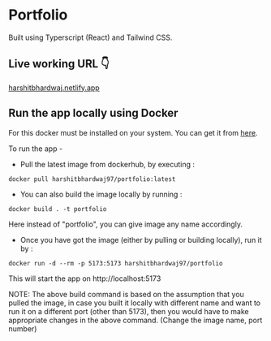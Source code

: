 # Portfolio

Built using Typerscript (React) and Tailwind CSS.

## Live working URL 👇

[harshitbhardwaj.netlify.app](https://harshitbhardwaj.netlify.app)

## Run the app locally using Docker

For this docker must be installed on your system. You can get it from [here](https://docs.docker.com/get-docker/).

To run the app -

- Pull the latest image from dockerhub, by executing :

```
docker pull harshitbhardwaj97/portfolio:latest
```

- You can also build the image locally by running :

```
docker build . -t portfolio
```

Here instead of "portfolio", you can give image any name accordingly.

- Once you have got the image (either by pulling or building locally), run it by :

```
docker run -d --rm -p 5173:5173 harshitbhardwaj97/portfolio
```

This will start the app on http://localhost:5173

NOTE: The above build command is based on the assumption that you pulled the image, in case you built it locally with different name and want to run it on a different port (other than 5173), then you would have to make appropriate changes in the above command. (Change the image name, port number)
